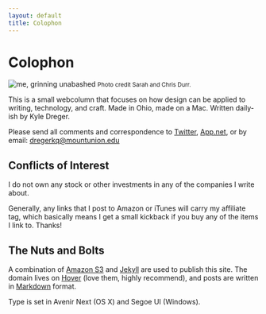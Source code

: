 ```yaml
---
layout: default
title: Colophon
---
```

# Colophon
![me, grinning unabashed]({{site.domain}}/public/cargo/kd.png)
<small>Photo credit Sarah and Chris Durr.</small>

This is a small webcolumn that focuses on how design can be applied to writing, technology, and craft.  Made in Ohio, made on a Mac. Written daily-ish by Kyle Dreger.

Please send all comments and correspondence to [Twitter](http://twitter.com/kyledreger), [App.net](http://alpha.app.net/kyledreger), or by email: <dregerkq@mountunion.edu>

## Conflicts of Interest
I do not own any stock or other investments in any of the companies I write about.

Generally, any links that I post to Amazon or iTunes will carry my affiliate tag, which basically means I get a small kickback if you buy any of the items I link to. Thanks!

## The Nuts and Bolts
A combination of [Amazon S3](http://aws.amazon.com/s3/) and [Jekyll](https://github.com/mojombo/jekyll) are used to publish this site. The domain lives on [Hover](http://hover.com) (love them, highly recommend), and posts are written in [Markdown](http://daringfireball.net/projects/markdown) format.

Type is set in Avenir Next (OS X) and Segoe UI (Windows).



